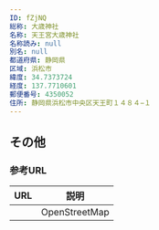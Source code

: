```yaml
---
ID: fZjNQ
総称: 大歳神社
名称: 天王宮大歳神社
名称読み: null
別名: null
都道府県: 静岡県
区域: 浜松市
緯度: 34.7373724
経度: 137.7710601
郵便番号: 4350052
住所: 静岡県浜松市中央区天王町１４８４−１
---
```


## その他

### 参考URL

| URL | 説明          |
| --- | ------------- |
|     | OpenStreetMap |
